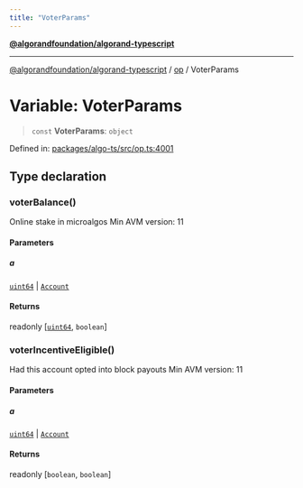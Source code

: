 ```yaml
---
title: "VoterParams"
---
```


[**@algorandfoundation/algorand-typescript**](../../README.md)

***

[@algorandfoundation/algorand-typescript](../../README.md) / [op](../README.md) / VoterParams

# Variable: VoterParams

> `const` **VoterParams**: `object`

Defined in: [packages/algo-ts/src/op.ts:4001](https://github.com/algorandfoundation/puya-ts/blob/main/packages/algo-ts/src/op.ts#L4001)

## Type declaration

### voterBalance()

Online stake in microalgos
Min AVM version: 11

#### Parameters

##### a

[`uint64`](../../index/type-aliases/uint64.md) | [`Account`](../../index/type-aliases/Account.md)

#### Returns

readonly \[[`uint64`](../../index/type-aliases/uint64.md), `boolean`\]

### voterIncentiveEligible()

Had this account opted into block payouts
Min AVM version: 11

#### Parameters

##### a

[`uint64`](../../index/type-aliases/uint64.md) | [`Account`](../../index/type-aliases/Account.md)

#### Returns

readonly \[`boolean`, `boolean`\]
